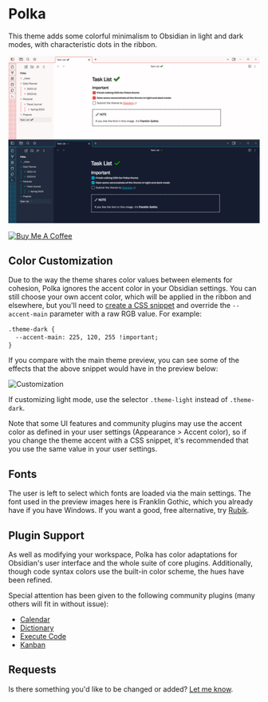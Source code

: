 # Polka

This theme adds some colorful minimalism to Obsidian in light and dark modes, with characteristic dots in the ribbon.

![Preview](polka.png)

<a href="https://www.buymeacoffee.com/callumhackett" target="_blank"><img src="https://cdn.buymeacoffee.com/buttons/v2/default-yellow.png" alt="Buy Me A Coffee" style="height: 60px !important;width: 217px !important;" ></a>

## Color Customization

Due to the way the theme shares color values between elements for cohesion, Polka ignores the accent color in your Obsidian settings. You can still choose your own accent color, which will be applied in the ribbon and elsewhere, but you'll need to [create a CSS snippet](https://help.obsidian.md/Extending+Obsidian/CSS+snippets) and override the `--accent-main` parameter with a raw RGB value. For example:

```
.theme-dark {
  --accent-main: 225, 120, 255 !important;
}
```

If you compare with the main theme preview, you can see some of the effects that the above snippet would have in the preview below:

![Customization](color_customization.png)

If customizing light mode, use the selector `.theme-light` instead of `.theme-dark`.

Note that some UI features and community plugins may use the accent color as defined in your user settings (Appearance > Accent color), so if you change the theme accent with a CSS snippet, it's recommended that you use the same value in your user settings.

## Fonts

The user is left to select which fonts are loaded via the main settings. The font used in the preview images here is Franklin Gothic, which you already have if you have Windows. If you want a good, free alternative, try [Rubik](https://fonts.google.com/specimen/Rubik).

## Plugin Support

As well as modifying your workspace, Polka has color adaptations for Obsidian's user interface and the whole suite of core plugins. Additionally, though code syntax colors use the built-in color scheme, the hues have been refined.

Special attention has been given to the following community plugins (many others will fit in without issue):

- [Calendar](https://github.com/liamcain/obsidian-calendar-plugin)
- [Dictionary](https://github.com/phibr0/obsidian-dictionary)
- [Execute Code](https://github.com/twibiral/obsidian-execute-code)
- [Kanban](https://github.com/mgmeyers/obsidian-kanban)

## Requests

Is there something you'd like to be changed or added? [Let me know](https://github.com/callumhackett/obsidian_polka_theme).
